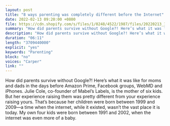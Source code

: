 ```yaml
---
layout: post
title: "8 ways parenting was completely different before the Internet"
date: 2022-02-13 09:20:00 +0800
file: https://cdn.shopify.com/s/files/1/0248/4522/1987/files/20220213_1.mp3?v=1644717644
summary: "How did parents survive without Google?! Here’s what it was like for moms and dads in the days before Amazon Prime, Facebook groups, WebMD and iPhones. Julie Cole, co-founder of Mabel’s Labels, is the mother of six kids. But her experience raising them was pretty different from your experience raising yours. That’s because her children were born between 1999 and 2009—a time when the internet, while it existed, wasn’t the vast place it is today.  My own four kids were born between 1991 and 2002, when the internet was even more of a baby."
description: "How did parents survive without Google?! Here’s what it was like for moms and dads in the days before Amazon Prime, Facebook groups, WebMD and iPhones. Julie Cole, co-founder of Mabel’s Labels, is the mother of six kids. But her experience raising them was pretty different from your experience raising yours. That’s because her children were born between 1999 and 2009—a time when the internet, while it existed, wasn’t the vast place it is today.  My own four kids were born between 1991 and 2002, when the internet was even more of a baby."
duration: "06:11"
length: "3709440000"
explicit: "yes"
keywords: "Parenting"
block: "no"
voices: "Carper"
link: ""
---
```


How did parents survive without Google?! Here’s what it was like for moms and dads in the days before Amazon Prime, Facebook groups, WebMD and iPhones. Julie Cole, co-founder of Mabel’s Labels, is the mother of six kids. But her experience raising them was pretty different from your experience raising yours. That’s because her children were born between 1999 and 2009—a time when the internet, while it existed, wasn’t the vast place it is today.  My own four kids were born between 1991 and 2002, when the internet was even more of a baby.
